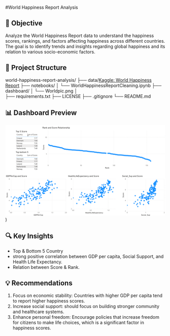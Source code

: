 #World Happiness Report  Analysis

## 🎯 Objective
Analyze the World Happiness Report data to understand the happiness scores, rankings, and factors affecting happiness across different countries. The goal is to identify trends and insights regarding global happiness and its relation to various socio-economic factors.

## 🧩 Project Structure
world-happiness-report-analysis/
├── data/[Kaggle: World Happiness Report](https://www.kaggle.com/datasets/unsdsn/world-happiness)
├── notebooks/
│   └── WorldHappinessReportCleaning.ipynb
├── dashboard/
│   └── Worldpic.png
│   
├── requirements.txt
├── LICENSE
├── .gitignore
└── README.md

## 📊 Dashboard Preview
![Worldpic](https://github.com/aThanakrit11/Worldhappiness-project/blob/main/Worldpic.png))

## 🔍 Key Insights
- Top & Bottom 5 Country
- strong positive correlation between GDP per capita, Social Support, and Health Life Expectancy.
- Relation between Score & Rank.

## 💡 Recommendations
1. Focus on economic stability: Countries with higher GDP per capita tend to report higher happiness scores.
2. Increase social support: should focus on building stronger community and healthcare systems.
3. Enhance personal freedom: Encourage policies that increase freedom for citizens to make life choices, which is a significant factor in happiness scores.






